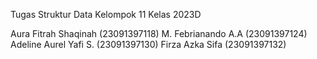 Tugas Struktur Data Kelompok 11
Kelas 2023D 

Aura Fitrah Shaqinah  (23091397118)
M. Febrianando A.A    (23091397124)
Adeline Aurel Yafi S. (23091397130)
Firza Azka Sifa       (23091397132)
